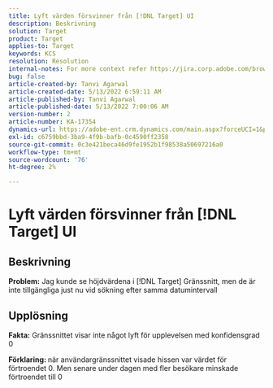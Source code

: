 ```yaml
---
title: Lyft värden försvinner från [!DNL Target] UI
description: Beskrivning
solution: Target
product: Target
applies-to: Target
keywords: KCS
resolution: Resolution
internal-notes: For more context refer https://jira.corp.adobe.com/browse/TGT-41844
bug: false
article-created-by: Tanvi Agarwal
article-created-date: 5/13/2022 6:59:11 AM
article-published-by: Tanvi Agarwal
article-published-date: 5/13/2022 7:00:06 AM
version-number: 2
article-number: KA-17354
dynamics-url: https://adobe-ent.crm.dynamics.com/main.aspx?forceUCI=1&pagetype=entityrecord&etn=knowledgearticle&id=00812730-8ad2-ec11-a7b5-00224809c27a
exl-id: c6759bbd-3ba9-4f9b-bafb-0c4590ff2358
source-git-commit: 0c3e421beca46d9fe1952b1f98538a50697216a0
workflow-type: tm+mt
source-wordcount: '76'
ht-degree: 2%

---
```


# Lyft värden försvinner från [!DNL Target] UI

## Beskrivning


<b>Problem:</b> Jag kunde se höjdvärdena i [!DNL Target] Gränssnitt, men de är inte tillgängliga just nu vid sökning efter samma datumintervall


## Upplösning




<b>Fakta:</b> Gränssnittet visar inte något lyft för upplevelsen med konfidensgrad 0



<b>Förklaring: </b>när användargränssnittet visade hissen var värdet för förtroendet 0. Men senare under dagen med fler besökare minskade förtroendet till 0
